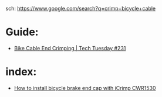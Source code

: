 sch: https://www.google.com/search?q=crimp+bicycle+cable

# Guide:
- [Bike Cable End Crimping | Tech Tuesday #231](https://youtu.be/DJ5Knc9qWRo)

# index:
- [How to install bicycle brake end cap with iCrimp CWR1530](https://youtu.be/2HQySYY1UN0)
